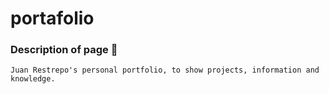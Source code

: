 # portafolio
### Description of page 🤖
```
Juan Restrepo's personal portfolio, to show projects, information and knowledge.
```
